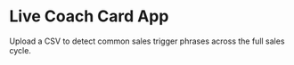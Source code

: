 # Live Coach Card App

Upload a CSV to detect common sales trigger phrases across the full sales cycle.